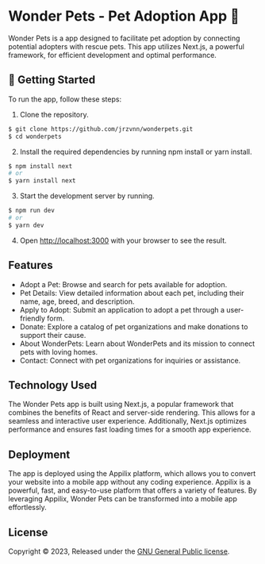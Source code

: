 # Wonder Pets - Pet Adoption App 🐾

Wonder Pets is a app designed to facilitate pet adoption by connecting potential adopters with rescue pets. This app utilizes Next.js, a powerful framework, for efficient development and optimal performance.

## 🚀 Getting Started

To run the app, follow these steps:

1. Clone the repository.
```bash
$ git clone https://github.com/jrzvnn/wonderpets.git
$ cd wonderpets

```
2. Install the required dependencies by running npm install or yarn install.
```bash
$ npm install next
# or
$ yarn install next
```
3. Start the development server by running.
```bash
$ npm run dev
# or
$ yarn dev
```  
4. Open [http://localhost:3000](http://localhost:3000) with your browser to see the result.

## Features

* Adopt a Pet: Browse and search for pets available for adoption.
* Pet Details: View detailed information about each pet, including their name, age, breed, and description.
* Apply to Adopt: Submit an application to adopt a pet through a user-friendly form.
* Donate: Explore a catalog of pet organizations and make donations to support their cause.
* About WonderPets: Learn about WonderPets and its mission to connect pets with loving homes.
* Contact: Connect with pet organizations for inquiries or assistance.

## Technology Used

The Wonder Pets app is built using Next.js, a popular framework that combines the benefits of React and server-side rendering. This allows for a seamless and interactive user experience. Additionally, Next.js optimizes performance and ensures fast loading times for a smooth app experience.

## Deployment

The app is deployed using the Appilix platform, which allows you to convert your website into a mobile app without any coding experience. Appilix is a powerful, fast, and easy-to-use platform that offers a variety of features. By leveraging Appilix, Wonder Pets can be transformed into a mobile app effortlessly.

## License

Copyright © 2023, 
Released under the [GNU General Public license](LICENSE).












